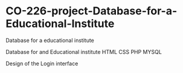 # CO-226-project-Database-for-a-Educational-Institute
Database for a educational institute 


Database for and Educational institute
HTML 
CSS
PHP
MYSQL

Design of the Login interface
